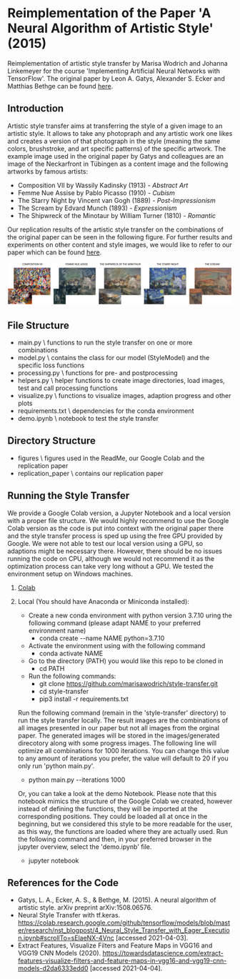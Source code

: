 # Reimplementation of the Paper 'A Neural Algorithm of Artistic Style' (2015)

Reimplementation of artistic style transfer by Marisa Wodrich and Johanna Linkemeyer for the course 'Implementing Artificial Neural Networks with TensorFlow'. The original paper by Leon A. Gatys, Alexander S. Ecker and Matthias Bethge can be found [here](https://arxiv.org/abs/1508.06576).

## Introduction
Artistic style transfer aims at transferring the style of a given image to an artistic style. It allows to take any photopraph and any artistic work one likes and creates a version of that photograph in the style (meaning the same colors, brushstroke, and art specific patterns) of the specific artwork. The example image used in the original paper by Gatys and colleagues are an image of the Neckarfront in Tübingen as a content image and the following artworks by famous artists:
* Composition VII by Wassily Kadinsky (1913) *- Abstract Art*
* Femme Nue Assise by Pablo Picasso (1910) *- Cubism*
* The Starry Night by Vincent van Gogh (1889) *- Post-Impressionism*
* The Scream by Edvard Munch (1893) *- Expressionism*
* The Shipwreck of the Minotaur by William Turner (1810) *- Romantic*

Our replication results of the artistic style transfer on the combinations of the original paper can be seen in the following figure. For further results and experiments on other content and style images, we would like to refer to our paper which can be found [here](https://github.com/marisawodrich/style-transfer/blob/main/replication_paper/style_transfer_not_finished.pdf).

![plot](./figures/neckarfront_combinations.PNG)

## File Structure
* main.py \ functions to run the style transfer on one or more combinations
* model.py \ contains the class for our model (StyleModel) and the specific loss functions
* processing.py \ functions for pre- and postprocessing
* helpers.py \  helper functions to create image directories, load images, test and call processing functions
* visualize.py \ functions to visualize images, adaption progress and other plots
* requirements.txt \ dependencies for the conda environment
* demo.ipynb \ notebook to test the style transfer

## Directory Structure
* figures \ figures used in the ReadMe, our Google Colab and the replication paper
* replication_paper \ contains our replication paper

## Running the Style Transfer

We provide a Google Colab version, a Jupyter Notebook and a local version with a proper file structure. We would highly recommend to use the Google Colab version as the code is put into context with the original paper there and the style transfer process is sped up using the free GPU provided by Google.
We were not able to test our local version using a GPU, so adaptions might be necessary there. However, there should be no issues running the code on CPU, although we would not recommend it as the optimization process can take very long without a GPU. We tested the environment setup on Windows machines.
1. [Colab](https://colab.research.google.com/drive/1QyBRdjDXfPIMuP-nY-vcj8sMbqkp2viM#scrollTo=gS0RpbSgFcXb)
2. Local (You should have Anaconda or Miniconda installed):
    * Create a new conda environment with python version 3.7.10 uring the following command (please adapt NAME to your preferred environment name)
      * conda create --name NAME python=3.7.10
    * Activate the environment using with the following command
      * conda activate NAME
    * Go to the directory (PATH) you would like this repo to be cloned in
      * cd PATH
    * Run the following commands:
      * git clone https://github.com/marisawodrich/style-transfer.git
      * cd style-transfer
      * pip3 install -r requirements.txt
   
   Run the following command (remain in the 'style-transfer' directory) to run the style transfer locally. The result images are the combinations of all images presented in our paper but not all images from the orginal paper. The generated images will be stored in the images/generated direcotory along with some progress images. The following line will optimize all combinations for 1000 iterations. You can change this value to any amount of iterations you prefer, the value will default to 20 if you only run 'python main.py'.
   * python main.py --iterations 1000
   
   Or, you can take a look at the demo Notebook. Please note that this notebook mimics the structure of the Google Colab we created, however instead of defining the functions, they will be imported at the corresponding positions. They could be loaded all at once in the beginning, but we considered this style to be more readable for the user, as this way, the functions are loaded where they are actually used.
   Run the following command and then, in your preferred browser in the jupyter overview, select the 'demo.ipynb' file.
   * jupyter notebook

## References for the Code
* Gatys, L. A., Ecker, A. S., & Bethge, M. (2015). A neural algorithm of artistic style. arXiv preprint arXiv:1508.06576.
* Neural Style Transfer with tf.keras. https://colab.research.google.com/github/tensorflow/models/blob/master/research/nst_blogpost/4_Neural_Style_Transfer_with_Eager_Execution.ipynb#scrollTo=sElaeNX-4Vnc [accessed 2021-04-03].
* Extract Features, Visualize Filters and Feature Maps in VGG16 and VGG19 CNN Models (2020). https://towardsdatascience.com/extract-features-visualize-filters-and-feature-maps-in-vgg16-and-vgg19-cnn-models-d2da6333edd0 [accessed 2021-04-04].
